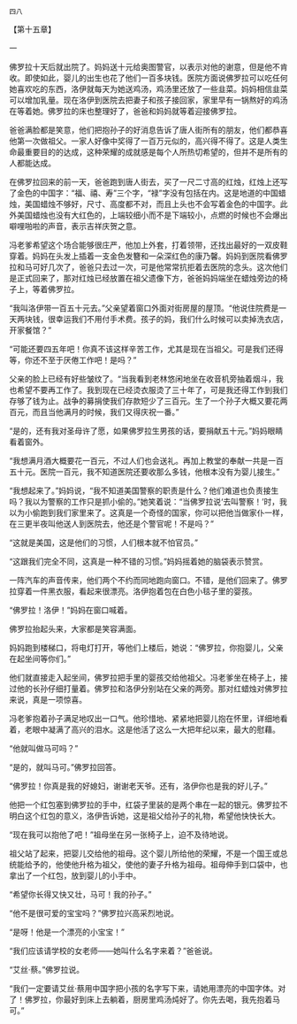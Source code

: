     四八 

   【第十五章】

   一

   佛罗拉十天后就出院了。妈妈送十元给奥图警官，以表示对他的谢意，但是他不肯收。即使如此，婴儿的出生也花了他们一百多块钱。医院方面说佛罗拉可以吃任何她喜欢吃的东西，洛伊就每天为她送鸡汤，鸡汤里还放了一些韭菜。妈妈相信韭菜可以增加乳量。现在洛伊到医院去把妻子和孩子接回家，家里早有一锅熬好的鸡汤在等着她。佛罗拉的床也整理好了，爸爸和妈妈就等着迎接佛罗拉。

   爸爸满脸都是笑意，他们把抱孙子的好消息告诉了唐人街所有的朋友，他们都恭喜他第一次做祖父。一家人好像中奖得了一百万元似的，高兴得不得了。这是人类生命最重要目的的达成，这种荣耀的成就感是每个人所热切希望的，但并不是所有的人都能达成。

   在佛罗拉回来的前一天，爸爸跑到唐人街去，买了一尺二寸高的红烛，红烛上还写了金色的中国字：“福、禧、寿”三个字，“禄”字没有包括在内。这是地道的中国蜡烛，美国蜡烛不够好，尺寸、高度都不对，而且上头也不会写着金色的中国字。此外美国蜡烛也没有大红色的，上端较细小而不是下端较小，点燃的时候也不会爆出噼哩啪啦的声音，表示吉祥庆贺之意。

   冯老爹希望这个场合能够很庄严，他加上外套，打着领带，还找出最好的一双皮鞋穿着。妈妈在头发上插着一支金色发簪和一朵深红色的康乃馨。妈妈到医院看佛罗拉和马可好几次了，爸爸只去过一次，可是他常常抗拒着去医院的念头。这次他们是正式回来了，那对红烛已经放置在祖父遗像下方，爸爸妈妈端坐在蜡烛旁边的椅子上，等着佛罗拉。

   “我叫洛伊带一百五十元去。”父亲望着窗口外面对街房屋的屋顶。“他说住院费是一天两块钱，很幸运我们不用付手术费。孩子的妈，我们什么时候可以卖掉洗衣店，开家餐馆？”

   “可能还要四五年吧！你真不该这样辛苦工作，尤其是现在当祖父。可是我们还得等，你还不至于厌倦工作吧！是吗？”

   父亲的脸上已经有好些皱纹了。“当我看到老林悠闲地坐在收音机旁抽着烟斗，我也希望不要再工作了。我到现在已经烫衣服烫了三十年了，可是我还得工作到我们存够了钱为止。战争的募捐使我们存款短少了三百元。生了一个孙子大概又要花两百元，而且当他满月的时候，我们又得庆祝一番。”

   “是的，还有我对圣母许了愿，如果佛罗拉生男孩的话，要捐献五十元。”妈妈眼睛看着窗外。

   “我想满月酒大概要花一百元，不过人们也会送礼。再加上教堂的奉献一共是一百五十元。医院一百元，我不知道医院还要收那么多钱，他根本没有为婴儿接生。”

   “我想起来了。”妈妈说，“我不知道美国警察的职责是什么？他们难道也负责接生吗？我以为警察的工作只是抓小偷的。”她笑着说：“当佛罗拉说‘去叫警察！’时，我以为小偷跑到我们家里来了。这真是一个奇怪的国家，你可以把他当做家仆一样，在三更半夜叫他送人到医院去，他还是个警官呢！不是吗？”

   “这就是美国，这是他们的习惯，人们根本就不怕官员。”

   “这跟我们完全不同，这真是一种不错的习惯。”妈妈摇着她的脑袋表示赞赏。

   一阵汽车的声音传来，他们两个不约而同地跑向窗口。不错，是他们回来了。佛罗拉穿着一件黑衣服，看起来很漂亮。洛伊抱着包在白色小毯子里的婴孩。

   “佛罗拉！洛伊！”妈妈在窗口喊着。

   佛罗拉抬起头来，大家都是笑容满面。

   妈妈跑到楼梯口，将电灯打开，等他们上楼后，她说：“佛罗拉，你抱婴儿，父亲在起坐间等你们。”

   他们就直接走入起坐间，佛罗拉把手里的婴孩交给他祖父。冯老爹坐在椅子上，接过他的长孙仔细打量着。佛罗拉和洛伊分别站在父亲的两旁。那对红蜡烛对佛罗拉来说，真是一项惊喜。

   冯老爹抱着孙子满足地叹出一口气。他珍惜地、紧紧地把婴儿抱在怀里，详细地看着，老眼中凝满了高兴的泪水。这是他活了这么一大把年纪以来，最大的慰藉。

   “他就叫做马可吗？”

   “是的，就叫马可。”佛罗拉回答。

   “佛罗拉！你真是我的好媳妇，谢谢老天爷。还有，洛伊你也是我的好儿子。”

   他把一个红包塞到佛罗拉的手中，红袋子里装的是两个串在一起的银元。佛罗拉不明白这个红包的意义，洛伊告诉她，这是祖父给孙子的礼物，希望他快快长大。

   “现在我可以抱他了吧！”祖母坐在另一张椅子上，迫不及待地说。

   祖父站了起来，把婴儿交给他的祖母。这个婴儿所给他的荣耀，不是一个国王或总统能给予的，他使他升格为祖父，使他的妻子升格为祖母。祖母伸手到口袋中，也拿出了一个红包，放到婴儿的小手中。

   “希望你长得又快又壮，马可！我的孙子。”

   “他不是很可爱的宝宝吗？”佛罗拉兴高采烈地说。

   “是呀！他是一个漂亮的小宝宝！”

   “我们应该请学校的女老师——她叫什么名字来着？”爸爸说。

   “艾丝·蔡。”佛罗拉说。

   “我们一定要请艾丝·蔡用中国字把小孩的名字写下来，请她用漂亮的中国字体。对了！佛罗拉，你最好到床上去躺着，厨房里鸡汤炖好了。你先去喝，我先抱着马可。”

